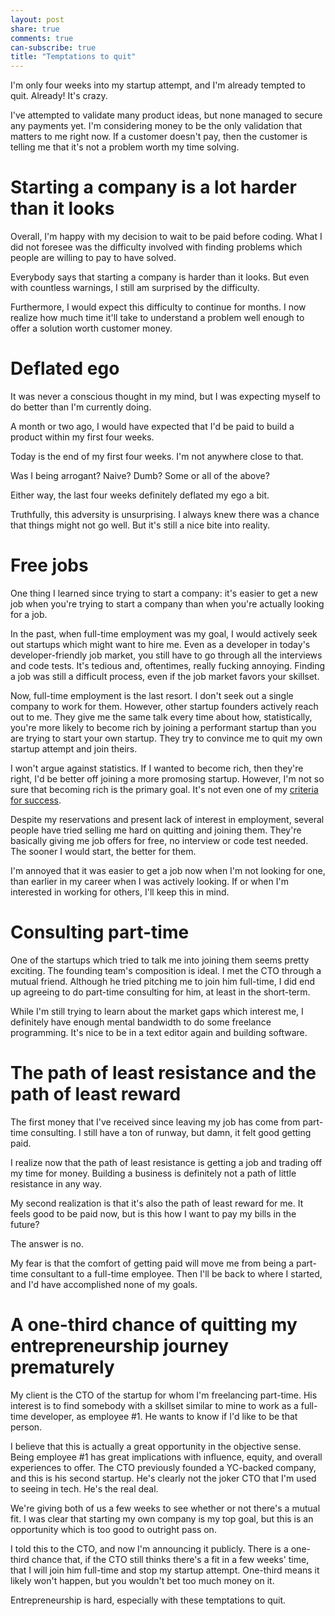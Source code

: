 ```yaml
---
layout: post
share: true
comments: true
can-subscribe: true
title: "Temptations to quit"
---
```


I'm only four weeks into my startup attempt, and I'm already tempted to quit.  Already!  It's crazy.

I've attempted to validate many product ideas, but none managed to secure any payments yet.  I'm considering money to be the only validation that matters to me right now.  If a customer doesn't pay, then the customer is telling me that it's not a problem worth my time solving.

# Starting a company is a lot harder than it looks

Overall, I'm happy with my decision to wait to be paid before coding.  What I did not foresee was the difficulty involved with finding problems which people are willing to pay to have solved.

Everybody says that starting a company is harder than it looks.  But even with countless warnings, I still am surprised by the difficulty.

Furthermore, I would expect this difficulty to continue for months.  I now realize how much time it'll take to understand a problem well enough to offer a solution worth customer money.

# Deflated ego

It was never a conscious thought in my mind, but I was expecting myself to do better than I'm currently doing.

A month or two ago, I would have expected that I'd be paid to build a product within my first four weeks.

Today is the end of my first four weeks.  I'm not anywhere close to that.

Was I being arrogant?  Naive?  Dumb?  Some or all of the above?

Either way, the last four weeks definitely deflated my ego a bit.

Truthfully, this adversity is unsurprising.  I always knew there was a chance that things might not go well.  But it's still a nice bite into reality.

# Free jobs

One thing I learned since trying to start a company:  it's easier to get a new job when you're trying to start a company than when you're actually looking for a job.

In the past, when full-time employment was my goal, I would actively seek out startups which might want to hire me.  Even as a developer in today's developer-friendly job market, you still have to go through all the interviews and code tests.  It's tedious and, oftentimes, really fucking annoying.  Finding a job was still a difficult process, even if the job market favors your skillset.

Now, full-time employment is the last resort.  I don't seek out a single company to work for them.  However, other startup founders actively reach out to me.  They give me the same talk every time about how, statistically, you're more likely to become rich by joining a performant startup than you are trying to start your own startup.  They try to convince me to quit my own startup attempt and join theirs.

I won't argue against statistics.  If I wanted to become rich, then they're right, I'd be better off joining a more promosing startup.  However, I'm not so sure that becoming rich is the primary goal.  It's not even one of my <a href="http://www.dillonforrest.com/startup/my-criteria-for-success/" target="_blank">criteria for success</a>.

Despite my reservations and present lack of interest in employment, several people have tried selling me hard on quitting and joining them.  They're basically giving me job offers for free, no interview or code test needed.  The sooner I would start, the better for them.

I'm annoyed that it was easier to get a job now when I'm not looking for one, than earlier in my career when I was actively looking.  If or when I'm interested in working for others, I'll keep this in mind.

# Consulting part-time

One of the startups which tried to talk me into joining them seems pretty exciting.  The founding team's composition is ideal.  I met the CTO through a mutual friend.  Although he tried pitching me to join him full-time, I did end up agreeing to do part-time consulting for him, at least in the short-term.

While I'm still trying to learn about the market gaps which interest me, I definitely have enough mental bandwidth to do some freelance programming.  It's nice to be in a text editor again and building software.

# The path of least resistance and the path of least reward

The first money that I've received since leaving my job has come from part-time consulting.  I still have a ton of runway, but damn, it felt good getting paid.

I realize now that the path of least resistance is getting a job and trading off my time for money.  Building a business is definitely not a path of little resistance in any way.

My second realization is that it's also the path of least reward for me.  It feels good to be paid now, but is this how I want to pay my bills in the future?

The answer is no.

My fear is that the comfort of getting paid will move me from being a part-time consultant to a full-time employee.  Then I'll be back to where I started, and I'd have accomplished none of my goals.

# A one-third chance of quitting my entrepreneurship journey prematurely

My client is the CTO of the startup for whom I'm freelancing part-time.  His interest is to find somebody with a skillset similar to mine to work as a full-time developer, as employee #1.  He wants to know if I'd like to be that person.

I believe that this is actually a great opportunity in the objective sense.  Being employee #1 has great implications with influence, equity, and overall experiences to offer.  The CTO previously founded a YC-backed company, and this is his second startup.  He's clearly not the joker CTO that I'm used to seeing in tech.  He's the real deal.

We're giving both of us a few weeks to see whether or not there's a mutual fit.  I was clear that starting my own company is my top goal, but this is an opportunity which is too good to outright pass on.

I told this to the CTO, and now I'm announcing it publicly.  There is a one-third chance that, if the CTO still thinks there's a fit in a few weeks' time, that I will join him full-time and stop my startup attempt.  One-third means it likely won't happen, but you wouldn't bet too much money on it.

Entrepreneurship is hard, especially with these temptations to quit.
